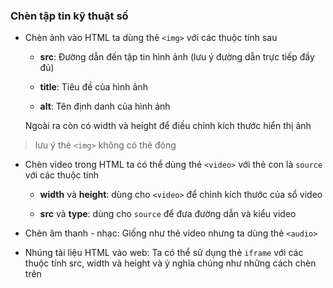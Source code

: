 ### Chèn tập tin kỹ thuật số

- Chèn ảnh vào HTML ta dùng thẻ `<img>` với các thuộc tính sau

	+ __src__: Đường dẫn đến tập tin hình ảnh (lưu ý đường dẫn trực tiếp đầy đủ)
	
	+ __title__: Tiêu đề của hình ảnh
	
	+ __alt__: Tên định danh của hình ảnh

	Ngoài ra còn có width và height để điều chỉnh kích thước hiển thị ảnh

> lưu ý thẻ `<img>` không có thẻ đóng

- Chèn video trong HTML ta có thể dùng thẻ `<video>` với thẻ con là `source` với các thuộc tính

	+ __width__ và __height__: dùng cho `<video>` để chỉnh kích thước của sổ video

	+ __src__ và __type__: dùng cho `source` để đưa đường dẫn và kiểu video

- Chèn âm thanh - nhạc: Giống như thẻ video nhưng ta dùng thẻ `<audio>`

- Nhúng tài liệu HTML vào web: Ta có thể sử dụng thẻ `iframe` với các thuộc tính src, width và height và ý nghĩa chúng như những cách chèn trên
